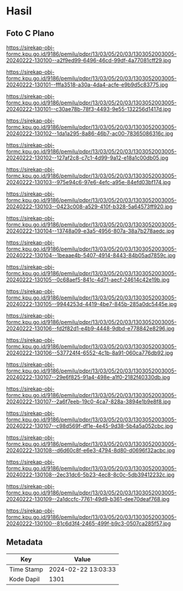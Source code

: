 # Hasil

## Foto C Plano

https://sirekap-obj-formc.kpu.go.id/9186/pemilu/pdpr/13/03/05/20/03/1303052003005-20240222-130100--a2f9ed99-6496-46cd-99df-4a77081cff29.jpg

https://sirekap-obj-formc.kpu.go.id/9186/pemilu/pdpr/13/03/05/20/03/1303052003005-20240222-130101--fffa3518-a30a-4da4-acfe-e9b9d5c83775.jpg

https://sirekap-obj-formc.kpu.go.id/9186/pemilu/pdpr/13/03/05/20/03/1303052003005-20240222-130101--c30ae78b-78f3-4493-9e55-132256d1417d.jpg

https://sirekap-obj-formc.kpu.go.id/9186/pemilu/pdpr/13/03/05/20/03/1303052003005-20240222-130102--1da1a295-8a86-46b7-ac00-78365086316c.jpg

https://sirekap-obj-formc.kpu.go.id/9186/pemilu/pdpr/13/03/05/20/03/1303052003005-20240222-130102--127af2c8-c7c1-4d99-9a12-e18a1c00db05.jpg

https://sirekap-obj-formc.kpu.go.id/9186/pemilu/pdpr/13/03/05/20/03/1303052003005-20240222-130103--975e94c6-97e6-4efc-a95e-84efd03bf174.jpg

https://sirekap-obj-formc.kpu.go.id/9186/pemilu/pdpr/13/03/05/20/03/1303052003005-20240222-130103--0423c008-a529-410f-b328-5a64573ff920.jpg

https://sirekap-obj-formc.kpu.go.id/9186/pemilu/pdpr/13/03/05/20/03/1303052003005-20240222-130104--13748a09-e3a5-4956-807a-38a7b278aedc.jpg

https://sirekap-obj-formc.kpu.go.id/9186/pemilu/pdpr/13/03/05/20/03/1303052003005-20240222-130104--1beaae4b-5407-4914-8443-84b05ad7859c.jpg

https://sirekap-obj-formc.kpu.go.id/9186/pemilu/pdpr/13/03/05/20/03/1303052003005-20240222-130105--0c68aef5-841c-4d71-aecf-24614c42e19b.jpg

https://sirekap-obj-formc.kpu.go.id/9186/pemilu/pdpr/13/03/05/20/03/1303052003005-20240222-130105--9944253d-4419-4be7-845b-285a0dc5445e.jpg

https://sirekap-obj-formc.kpu.go.id/9186/pemilu/pdpr/13/03/05/20/03/1303052003005-20240222-130106--fd2f82d1-e4b9-4448-9dbd-e778842e8296.jpg

https://sirekap-obj-formc.kpu.go.id/9186/pemilu/pdpr/13/03/05/20/03/1303052003005-20240222-130106--537724f4-6552-4c1b-8a91-060ca776db92.jpg

https://sirekap-obj-formc.kpu.go.id/9186/pemilu/pdpr/13/03/05/20/03/1303052003005-20240222-130107--29e6f825-91a4-498e-a1f0-2182f40330db.jpg

https://sirekap-obj-formc.kpu.go.id/9186/pemilu/pdpr/13/03/05/20/03/1303052003005-20240222-130107--2a6f7eeb-19c0-4ca7-828a-3894e1b9e8f8.jpg

https://sirekap-obj-formc.kpu.go.id/9186/pemilu/pdpr/13/03/05/20/03/1303052003005-20240222-130107--c98d569f-df1e-4e45-9d38-5b4a5a052cbc.jpg

https://sirekap-obj-formc.kpu.go.id/9186/pemilu/pdpr/13/03/05/20/03/1303052003005-20240222-130108--d6d60c8f-e6e3-4794-8d80-d0696f32acbc.jpg

https://sirekap-obj-formc.kpu.go.id/9186/pemilu/pdpr/13/03/05/20/03/1303052003005-20240222-130108--2ec31dc6-5b23-4ec8-8c0c-5db39412232c.jpg

https://sirekap-obj-formc.kpu.go.id/9186/pemilu/pdpr/13/03/05/20/03/1303052003005-20240222-130109--2a1dccfc-7761-49d9-b361-dee70deaf768.jpg

https://sirekap-obj-formc.kpu.go.id/9186/pemilu/pdpr/13/03/05/20/03/1303052003005-20240222-130100--81c6d3f4-2465-499f-b9c3-0507ca285f57.jpg


## Metadata

| Key        | Value               |
| ---------- | ------------------- |
| Time Stamp | 2024-02-22 13:03:33 |
| Kode Dapil | 1301                |



